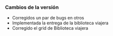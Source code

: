 <h3>Cambios de la versión</h3>

<ul>
    <li>Corregidos un par de bugs en otros</li>
    <li>Implementada la entrega de la biblioteca viajera</li>
    <li>Corregido el grid de Biblioteca viajera</li>
</ul>        
